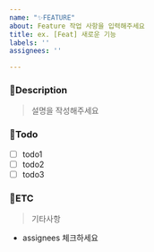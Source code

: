 ```yaml
---
name: "✨FEATURE"
about: Feature 작업 사항을 입력해주세요
title: ex. [Feat] 새로운 기능
labels: ''
assignees: ''

---
```


### 📃Description

> 설명을 작성해주세요

### 📌Todo

- [ ] todo1
- [ ] todo2
- [ ] todo3

### 📝ETC

> 기타사항

* assignees 체크하세요
